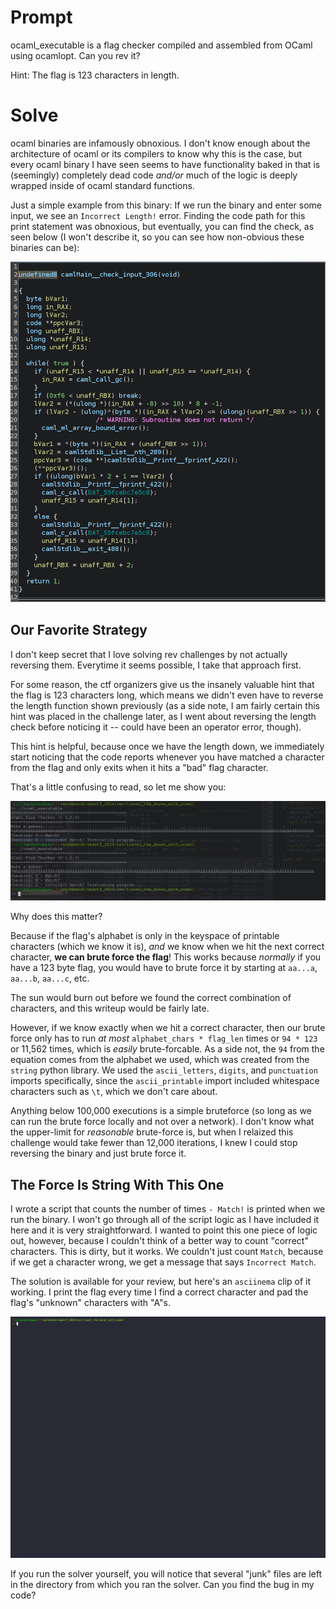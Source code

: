 # Prompt 

ocaml_executable is a flag checker compiled and assembled from OCaml using ocamlopt. Can you rev it?

Hint: The flag is 123 characters in length.

# Solve 

ocaml binaries are infamously obnoxious. I don't know enough about the architecture of ocaml or its compilers to know why this is the case, but every ocaml binary I have seen seems to have functionality baked in that is (seemingly) completely dead code *and/or* much of the logic is deeply wrapped inside of ocaml standard functions. 

Just a simple example from this binary: If we run the binary and enter some input, we see an `Incorrect Length!` error. Finding the code path for this print statement was obnoxious, but eventually, you can find the check, as seen below (I won't describe it, so you can see how non-obvious these binaries can be):

![ocaml nonsense](./media/ocaml.png)

## Our Favorite Strategy 

I don't keep secret that I love solving rev challenges by not actually reversing them. Everytime it seems possible, I take that approach first. 

For some reason, the ctf organizers give us the insanely valuable hint that the flag is 123 characters long, which means we didn't even have to reverse the length function shown previously (as a side note, I am fairly certain this hint was placed in the challenge later, as I went about reversing the length check before noticing it -- could have been an operator error, though).

This hint is helpful, because once we have the length down, we immediately start noticing that the code reports whenever you have matched a character from the flag and only exits when it hits a "bad" flag character.

That's a little confusing to read, so let me show you:

![matches](./media/matches.png)

Why does this matter?

Because if the flag's alphabet is only in the keyspace of printable characters (which we know it is), *and* we know when we hit the next correct character, **we can brute force the flag**! This works because *normally* if you have a 123 byte flag, you would have to brute force it by starting at `aa...a`, `aa...b`, `aa...c`, etc.

The sun would burn out before we found the correct combination of characters, and this writeup would be fairly late. 

However, if we know exactly when we hit a correct character, then our brute force only has to run *at most* `alphabet_chars * flag_len` times or `94 * 123` or 11,562 times, which is *easily* brute-forcable. As a side not, the `94` from the equation comes from the alphabet we used, which was created from the `string` python library. We used the `ascii_letters`, `digits`, and `punctuation` imports specifically, since the `ascii_printable` import included whitespace characters such as `\t`, which we don't care about.

Anything below 100,000 executions is a simple bruteforce (so long as we can run the brute force locally and not over a network). I don't know what the upper-limit for *reasonable* brute-force is, but when I relaized this challenge would take fewer than 12,000 iterations, I knew I could stop reversing the binary and just brute force it.

## The Force Is String With This One

I wrote a script that counts the number of times `- Match!` is printed when we run the binary. I won't go through all of the script logic as I have included it here and it is very straightforward. I wanted to point this one piece of logic out, however, because I couldn't think of a better way to count "correct" characters. This is dirty, but it works. We couldn't just count `Match`, because if we get a character wrong, we get a message that says `Incorrect Match`.

The solution is available for your review, but here's an `asciinema` clip of it working. I print the flag every time I find a correct character and pad the flag's "unknown" characters with "A"s.

![the juice](./media/travel_the_dunes.gif)

If you run the solver yourself, you will notice that several "junk" files are left in the directory from which you ran the solver. Can you find the bug in my code?
